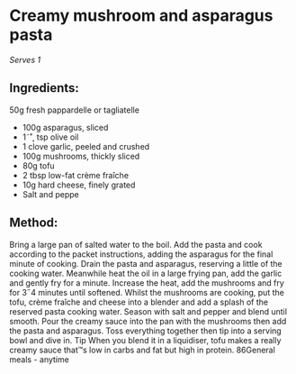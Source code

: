 
# Creamy mushroom and  asparagus pasta
_Serves 1_
## Ingredients:
50g fresh pappardelle or tagliatelle
* 100g asparagus, sliced
* 1˜˚˛ tsp olive oil
* 1 clove garlic, peeled and crushed
* 100g mushrooms, thickly sliced
* 80g tofu
* 2 tbsp low-fat crème fraîche
* 10g hard cheese, finely grated
* Salt and peppe
## Method:
Bring a large pan of salted water to the boil. Add the pasta 
and cook according to the packet instructions, adding the 
asparagus for the final minute of cooking. Drain the pasta and 
asparagus, reserving a little of the cooking water.
Meanwhile heat the oil in a large frying pan, add the garlic and 
gently fry for a minute. Increase the heat, add the mushrooms 
and fry for 3˝4 minutes until softened.
Whilst the mushrooms are cooking, put the tofu, crème fraîche 
and cheese into a blender and add a splash of the reserved 
pasta cooking water. Season with salt and pepper and blend 
until smooth.
Pour the creamy sauce into the pan with the mushrooms then 
add the pasta and asparagus. Toss everything together then tip 
into a serving bowl and dive in.
Tip
When you blend it in a liquidiser, tofu makes a really creamy 
sauce that™s low in carbs and fat but high in protein.
86General meals - anytime

